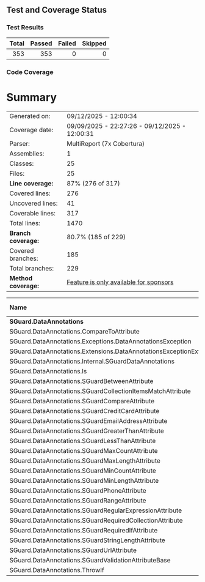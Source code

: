 ## Test and Coverage Status

### Test Results

| Total | Passed | Failed | Skipped |
|------:|-------:|-------:|--------:|
| 353 | 353 | 0 | 0 |

### Code Coverage
# Summary
|||
|:---|:---|
| Generated on: | 09/12/2025 - 12:00:34 |
| Coverage date: | 09/09/2025 - 22:27:26 - 09/12/2025 - 12:00:31 |
| Parser: | MultiReport (7x Cobertura) |
| Assemblies: | 1 |
| Classes: | 25 |
| Files: | 25 |
| **Line coverage:** | 87% (276 of 317) |
| Covered lines: | 276 |
| Uncovered lines: | 41 |
| Coverable lines: | 317 |
| Total lines: | 1470 |
| **Branch coverage:** | 80.7% (185 of 229) |
| Covered branches: | 185 |
| Total branches: | 229 |
| **Method coverage:** | [Feature is only available for sponsors](https://reportgenerator.io/pro) |

|**Name**|**Covered**|**Uncovered**|**Coverable**|**Total**|**Line coverage**|**Covered**|**Total**|**Branch coverage**|
|:---|---:|---:|---:|---:|---:|---:|---:|---:|
|**SGuard.DataAnnotations**|**276**|**41**|**317**|**1470**|**87%**|**185**|**229**|**80.7%**|
|SGuard.DataAnnotations.CompareToAttribute|26|13|39|139|66.6%|16|31|51.6%|
|SGuard.DataAnnotations.Exceptions.DataAnnotationsException|14|0|14|62|100%|2|2|100%|
|SGuard.DataAnnotations.Extensions.DataAnnotationsExceptionExtensions|9|1|10|47|90%|9|10|90%|
|SGuard.DataAnnotations.Internal.SGuardDataAnnotations|10|2|12|59|83.3%|6|6|100%|
|SGuard.DataAnnotations.Is|5|5|10|76|50%|0|0||
|SGuard.DataAnnotations.SGuardBetweenAttribute|28|2|30|114|93.3%|28|32|87.5%|
|SGuard.DataAnnotations.SGuardCollectionItemsMatchAttribute|29|4|33|124|87.8%|17|22|77.2%|
|SGuard.DataAnnotations.SGuardCompareAttribute|4|0|4|25|100%|4|4|100%|
|SGuard.DataAnnotations.SGuardCreditCardAttribute|7|0|7|38|100%|2|2|100%|
|SGuard.DataAnnotations.SGuardEmailAddressAttribute|7|0|7|40|100%|2|2|100%|
|SGuard.DataAnnotations.SGuardGreaterThanAttribute|2|0|2|19|100%|0|0||
|SGuard.DataAnnotations.SGuardLessThanAttribute|2|0|2|17|100%|0|0||
|SGuard.DataAnnotations.SGuardMaxCountAttribute|18|2|20|87|90%|16|18|88.8%|
|SGuard.DataAnnotations.SGuardMaxLengthAttribute|4|0|4|25|100%|4|4|100%|
|SGuard.DataAnnotations.SGuardMinCountAttribute|18|2|20|87|90%|18|20|90%|
|SGuard.DataAnnotations.SGuardMinLengthAttribute|4|0|4|25|100%|4|4|100%|
|SGuard.DataAnnotations.SGuardPhoneAttribute|7|0|7|38|100%|2|2|100%|
|SGuard.DataAnnotations.SGuardRangeAttribute|8|0|8|42|100%|6|8|75%|
|SGuard.DataAnnotations.SGuardRegularExpressionAttribute|0|4|4|26|0%|0|4|0%|
|SGuard.DataAnnotations.SGuardRequiredCollectionAttribute|13|3|16|52|81.2%|11|14|78.5%|
|SGuard.DataAnnotations.SGuardRequiredIfAttribute|17|0|17|82|100%|13|14|92.8%|
|SGuard.DataAnnotations.SGuardStringLengthAttribute|4|0|4|24|100%|4|4|100%|
|SGuard.DataAnnotations.SGuardUrlAttribute|7|0|7|38|100%|2|2|100%|
|SGuard.DataAnnotations.SGuardValidationAttributeBase|19|1|20|83|95%|19|24|79.1%|
|SGuard.DataAnnotations.ThrowIf|14|2|16|101|87.5%|0|0||
